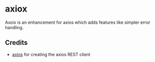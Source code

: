 # axiox
Axoix is an enhancement for axios which adds features like simpler error handling.

## Credits
- [axios](https://github.com/axios) for creating the axios REST client
